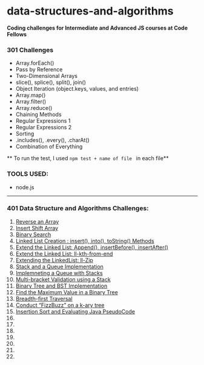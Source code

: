 # data-structures-and-algorithms

**Coding challenges for Intermediate and Advanced JS courses at Code Fellows**

### 301 Challenges

- Array.forEach()
- Pass by Reference
- Two-Dimensional Arrays
- slice(), splice(), split(), join()
- Object Iteration (object.keys, values, and entries)
- Array.map()
- Array.filter()
- Array.reduce()
- Chaining Methods
- Regular Expressions 1
- Regular Expressions 2
- Sorting
- .includes(), .every(), .charAt()
- Combination of Everything

** To run the test, I used `npm test + name of file ` in each file**

### TOOLS USED:
- node.js


---------------------------------------------------------

### 401 Data Structure and Algorithms Challenges:

1. [Reverse an Array](data-structures/reverseArray)
2. [Insert Shift Array](data-structures/arrayShift)
3. [Binary Search](data-structures/arrayBinarySearch)
4. [Linked List Creation : insert(), into(), toString() Methods](data-structures/linkedList)
5. [Extend the Linked List: Append(), insertBefore(), insertAfter() ](data-structures/linkedList)
6. [Extend the Linked List: ll-kth-from-end](data-structures/linkedList)
7. [Extending the LinkedList: ll-Zip](data-structures/linkedList)
8. [Stack and a Queue Implementation](data-structures/stacksAndQueues)
9. [Implemneting a Queue with Stacks](data-structures/queueWithStacks)
10. [Multi-bracket Validation using a Stack](data-structures/multiBracketValidation)
11. [Binary Tree and BST Implementation](data-structures/tree)
12. [Find the Maximum Value in a Binary Tree](data-structures/find-maximum-binary-tree)
13. [Breadth-first Traversal](data-structures/breadth-first)
14. [Conduct “FizzBuzz” on a k-ary tree](data-structures/fizzBuzzTree)
15. [Insertion Sort and Evaluating Java PseudoCode](data-structures/insertionSort/insertionSort-blog.png)
16. []()
17. []()
18. []()
19. []()
20. []()
21. []()
22. []()



